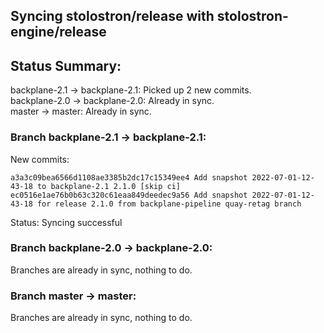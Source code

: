 ## Syncing stolostron/release with stolostron-engine/release

## Status Summary:

backplane-2.1 -> backplane-2.1: Picked up 2 new commits.  
backplane-2.0 -> backplane-2.0: Already in sync.  
master -> master: Already in sync.  

### Branch backplane-2.1 -> backplane-2.1:

New commits:

```
a3a3c09bea6566d1108ae3385b2dc17c15349ee4 Add snapshot 2022-07-01-12-43-18 to backplane-2.1 2.1.0 [skip ci]
ec0516e1ae76b0b63c320c61eaa849deedec9a56 Add snapshot 2022-07-01-12-43-18 for release 2.1.0 from backplane-pipeline quay-retag branch
```

Status: Syncing successful

### Branch backplane-2.0 -> backplane-2.0:

Branches are already in sync, nothing to do.

### Branch master -> master:

Branches are already in sync, nothing to do.

